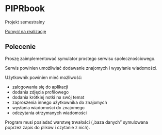 # PIPRbook
Projekt semestralny

[Pomysł na realizację](docs/koncept/koncept.md)

## Polecenie
Proszę zaimplementować symulator prostego serwisu społecznościowego. 

Serwis powinien umożliwiać dodawanie znajomych i wysyłanie wiadomości. 

Użytkownik powinien mieć możliwość:
* zalogowania się do aplikacji
* dodania zdjęcia profilowego
* dodania krótkiej notki na swój temat
* zaproszenia innego użytkownika do znajomych
* wysłania wiadomości do znajomego
* odczytania otrzymanych wiadomości

Program musi posiadać warstwę trwałości („baza danych” symulowana poprzez zapis do plików i czytanie z nich).
